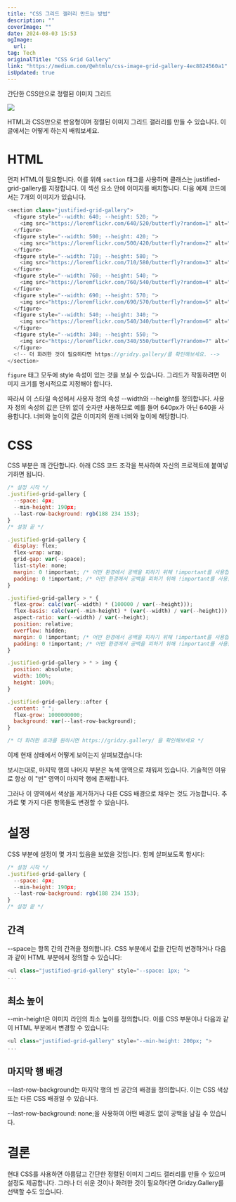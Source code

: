 ```yaml
---
title: "CSS 그리드 갤러리 만드는 방법"
description: ""
coverImage: ""
date: 2024-08-03 15:53
ogImage: 
  url: 
tag: Tech
originalTitle: "CSS Grid Gallery"
link: "https://medium.com/@ehtmlu/css-image-grid-gallery-4ec8824560a1"
isUpdated: true
---
```






간단한 CSS만으로 정렬된 이미지 그리드

<img src="/assets/img/CSSGridGallery_0.png" />

HTML과 CSS만으로 반응형이며 정렬된 이미지 그리드 갤러리를 만들 수 있습니다. 이 글에서는 어떻게 하는지 배워보세요.

# HTML

<div class="content-ad"></div>

먼저 HTML이 필요합니다. 이를 위해 `section` 태그를 사용하며 클래스는 justified-grid-gallery를 지정합니다. 이 섹션 요소 안에 이미지를 배치합니다. 다음 예제 코드에서는 7개의 이미지가 있습니다.

```js
<section class="justified-grid-gallery">
  <figure style="--width: 640; --height: 520; ">
    <img src="https://loremflickr.com/640/520/butterfly?random=1" alt="a random image with a butterfly" />
  </figure>
  <figure style="--width: 500; --height: 420; ">
    <img src="https://loremflickr.com/500/420/butterfly?random=2" alt="a random image with a butterfly" />
  </figure>
  <figure style="--width: 710; --height: 580; ">
    <img src="https://loremflickr.com/710/580/butterfly?random=3" alt="a random image with a butterfly" />
  </figure>
  <figure style="--width: 760; --height: 540; ">
    <img src="https://loremflickr.com/760/540/butterfly?random=4" alt="a random image with a butterfly" />
  </figure>
  <figure style="--width: 690; --height: 570; ">
    <img src="https://loremflickr.com/690/570/butterfly?random=5" alt="a random image with a butterfly" />
  </figure>
  <figure style="--width: 540; --height: 340; ">
    <img src="https://loremflickr.com/540/340/butterfly?random=6" alt="a random image with a butterfly" />
  </figure>
  <figure style="--width: 340; --height: 550; ">
    <img src="https://loremflickr.com/340/550/butterfly?random=7" alt="a random image with a butterfly" />
  </figure>
  <!-- 더 화려한 것이 필요하다면 https://gridzy.gallery/를 확인해보세요. -->
</section>
```

`figure` 태그 모두에 style 속성이 있는 것을 보실 수 있습니다. 그리드가 작동하려면 이미지 크기를 명시적으로 지정해야 합니다.

따라서 이 스타일 속성에서 사용자 정의 속성 --width와 --height를 정의합니다. 사용자 정의 속성의 값은 단위 없이 숫자만 사용하므로 예를 들어 640px가 아닌 640을 사용합니다. 너비와 높이의 값은 이미지의 원래 너비와 높이에 해당합니다.

<div class="content-ad"></div>

# CSS

CSS 부분은 꽤 간단합니다. 아래 CSS 코드 조각을 복사하여 자신의 프로젝트에 붙여넣기하면 됩니다.

```js
/* 설정 시작 */
.justified-grid-gallery {
  --space: 4px;
  --min-height: 190px;
  --last-row-background: rgb(188 234 153);
}
/* 설정 끝 */

.justified-grid-gallery {
  display: flex;
  flex-wrap: wrap;
  grid-gap: var(--space);
  list-style: none;
  margin: 0 !important; /* 어떤 환경에서 공백을 피하기 위해 !important를 사용합니다. */
  padding: 0 !important; /* 어떤 환경에서 공백을 피하기 위해 !important를 사용합니다. */
}

.justified-grid-gallery > * {
  flex-grow: calc(var(--width) * (100000 / var(--height)));
  flex-basis: calc(var(--min-height) * (var(--width) / var(--height)));
  aspect-ratio: var(--width) / var(--height);
  position: relative;
  overflow: hidden;
  margin: 0 !important; /* 어떤 환경에서 공백을 피하기 위해 !important를 사용합니다. */
  padding: 0 !important; /* 어떤 환경에서 공백을 피하기 위해 !important를 사용합니다. */
}

.justified-grid-gallery > * > img {
  position: absolute;
  width: 100%;
  height: 100%;
}

.justified-grid-gallery::after {
  content: " ";
  flex-grow: 1000000000;
  background: var(--last-row-background);
}

/* 더 화려한 효과를 원하시면 https://gridzy.gallery/ 을 확인해보세요 */
```

이제 현재 상태에서 어떻게 보이는지 살펴보겠습니다:

<div class="content-ad"></div>

보시는대로, 마지막 행의 나머지 부분은 녹색 영역으로 채워져 있습니다. 기술적인 이유로 항상 이 "빈" 영역이 마지막 행에 존재합니다.

그러나 이 영역에서 색상을 제거하거나 다른 CSS 배경으로 채우는 것도 가능합니다. 추가로 몇 가지 다른 항목들도 변경할 수 있습니다.

# 설정

CSS 부분에 설정이 몇 가지 있음을 보았을 것입니다. 함께 살펴보도록 합시다:

<div class="content-ad"></div>

```js
/* 설정 시작 */
.justified-grid-gallery {
  --space: 4px;
  --min-height: 190px;
  --last-row-background: rgb(188 234 153);
}
/* 설정 끝 */
```

## 간격

--space는 항목 간의 간격을 정의합니다. CSS 부분에서 값을 간단히 변경하거나 다음과 같이 HTML 부분에서 정의할 수 있습니다:

```js
<ul class="justified-grid-gallery" style="--space: 1px; ">
...
```

<div class="content-ad"></div>

## 최소 높이

--min-height은 이미지 라인의 최소 높이를 정의합니다. 이를 CSS 부분이나 다음과 같이 HTML 부분에서 변경할 수 있습니다:

```js
<ul class="justified-grid-gallery" style="--min-height: 200px; ">
...
```

## 마지막 행 배경

<div class="content-ad"></div>

--last-row-background는 마지막 행의 빈 공간의 배경을 정의합니다. 이는 CSS 색상 또는 다른 CSS 배경일 수 있습니다.

--last-row-background: none;을 사용하여 어떤 배경도 없이 공백을 남길 수 있습니다.

# 결론

현대 CSS를 사용하면 아름답고 간단한 정렬된 이미지 그리드 갤러리를 만들 수 있으며 설정도 제공합니다. 그러나 더 쉬운 것이나 화려한 것이 필요하다면 Gridzy.Gallery를 선택할 수도 있습니다.
